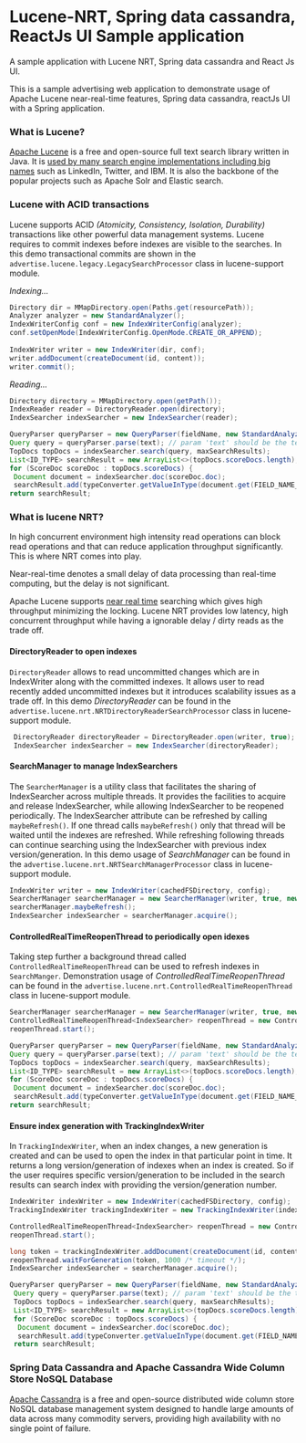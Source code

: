 # Lucene-NRT, Spring data cassandra, ReactJs UI Sample application
A sample application with Lucene NRT, Spring data cassandra and React Js UI.

This is a sample advertising web application to demonstrate usage of Apache Lucene near-real-time features, Spring data cassandra, reactJs UI with a Spring application.

### What is Lucene?
 [Apache Lucene](http://lucene.apache.org/) is a free and open-source full text search library written in Java. It is
 [used by many search engine implementations including big names](https://wiki.apache.org/lucene-java/PoweredBy) such as LinkedIn, Twitter, and IBM. It is
 also the backbone of the popular projects such as Apache Solr and Elastic search.
 
 ### Lucene with ACID transactions
 Lucene supports ACID _(Atomicity, Consistency, Isolation, Durability)_ transactions like other powerful data management systems. Lucene requires to commit indexes before indexes are visible to the searches. 
 In this demo transactional commits are shown in the `advertise.lucene.legacy.LegacySearchProcessor` class in lucene-support module.
 
 _Indexing..._
 ```java
 Directory dir = MMapDirectory.open(Paths.get(resourcePath));
 Analyzer analyzer = new StandardAnalyzer();
 IndexWriterConfig conf = new IndexWriterConfig(analyzer);
 conf.setOpenMode(IndexWriterConfig.OpenMode.CREATE_OR_APPEND);
            
 IndexWriter writer = new IndexWriter(dir, conf);
 writer.addDocument(createDocument(id, content));
 writer.commit();
 ```
 _Reading..._
 ```java
 Directory directory = MMapDirectory.open(getPath());
 IndexReader reader = DirectoryReader.open(directory);
 IndexSearcher indexSearcher = new IndexSearcher(reader);
 
 QueryParser queryParser = new QueryParser(fieldName, new StandardAnalyzer());
 Query query = queryParser.parse(text); // param 'text' should be the text to search
 TopDocs topDocs = indexSearcher.search(query, maxSearchResults);
 List<ID_TYPE> searchResult = new ArrayList<>(topDocs.scoreDocs.length);
 for (ScoreDoc scoreDoc : topDocs.scoreDocs) {
  Document document = indexSearcher.doc(scoreDoc.doc);
  searchResult.add(typeConverter.getValueInType(document.get(FIELD_NAME_ID)));
 return searchResult;
 ```
 
 ### What is lucene NRT?
 In high concurrent environment high intensity read operations can block read operations and that can reduce application throughput significantly. This is where NRT
 comes into play.
 
 Near-real-time denotes a small delay of data processing than real-time computing, but the delay is not significant. 
 
 Apache Lucene supports [near real time](https://en.wikipedia.org/wiki/Real-time_computing#Near_real-time) searching which gives high throughput minimizing
 the locking. Lucene NRT provides low latency, high concurrent throughput while having a ignorable delay / dirty reads as the trade off.
 
 #### DirectoryReader to open indexes
 `DirectoryReader` allows to read uncommitted changes which are in IndexWriter along with the committed indexes. It allows user to  read recently added uncommitted indexes but it introduces scalability issues as a trade off. 
In this demo _DirectoryReader_ can be found in the `advertise.lucene.nrt.NRTDirectoryReaderSearchProcessor` class in lucene-support module.

```java
 DirectoryReader directoryReader = DirectoryReader.open(writer, true);
 IndexSearcher indexSearcher = new IndexSearcher(directoryReader);
 ```
 #### SearchManager to manage IndexSearchers
 The `SearcherManager` is a utility class that facilitates the sharing of IndexSearcher across multiple threads. It provides the facilities to acquire and release IndexSearcher, while allowing IndexSearcher to be reopened periodically. The IndexSearcher attribute can be refreshed by calling `maybeRefresh()`. If one thread calls `maybeRefresh()` only that thread will be waited until the indexes are refreshed. While refreshing following threads can continue searching using the IndexSearcher with previous index version/generation. 
 In this demo usage of _SearchManager_ can be found in the `advertise.lucene.nrt.NRTSearchManagerProcessor` class in lucene-support module.
 
 ```java
 IndexWriter writer = new IndexWriter(cachedFSDirectory, config);
 SearcherManager searcherManager = new SearcherManager(writer, true, new SearcherFactory());
 searcherManager.maybeRefresh();
 IndexSearcher indexSearcher = searcherManager.acquire();
 ```
 
 #### ControlledRealTimeReopenThread to periodically open idexes
 Taking step further a background thread called `ControlledRealTimeReopenThread` can be used to refresh indexes in `SearchManger`. 
 Demonstration usage of _ControlledRealTimeReopenThread_ can be found in the `advertise.lucene.nrt.ControlledRealTimeReopenThread` class in lucene-support module.
 
 ```java
 SearcherManager searcherManager = new SearcherManager(writer, true, new SearcherFactory());
 ControlledRealTimeReopenThread<IndexSearcher> reopenThread = new ControlledRealTimeReopenThread<>(trackingIndexWriter, searcherManager, 5, 0.01f);
 reopenThread.start();
 
 QueryParser queryParser = new QueryParser(fieldName, new StandardAnalyzer());
 Query query = queryParser.parse(text); // param 'text' should be the text to search
 TopDocs topDocs = indexSearcher.search(query, maxSearchResults);
 List<ID_TYPE> searchResult = new ArrayList<>(topDocs.scoreDocs.length);
 for (ScoreDoc scoreDoc : topDocs.scoreDocs) {
  Document document = indexSearcher.doc(scoreDoc.doc);
  searchResult.add(typeConverter.getValueInType(document.get(FIELD_NAME_ID)));
 return searchResult;
 ```
#### Ensure index generation with TrackingIndexWriter
In `TrackingIndexWriter`, when an index changes, a new generation is created and can be used to open the index in that particular point in time. It returns a long version/generation of indexes when an index is created. So if the user requires specific version/generation to be included in the search results can search index with providing the version/generation number.

```java
IndexWriter indexWriter = new IndexWriter(cachedFSDirectory, config);
TrackingIndexWriter trackingIndexWriter = new TrackingIndexWriter(indexWriter);

ControlledRealTimeReopenThread<IndexSearcher> reopenThread = new ControlledRealTimeReopenThread<>(trackingIndexWriter, searcherManager, 5, 0.01f);
reopenThread.start();

long token = trackingIndexWriter.addDocument(createDocument(id, content));
reopenThread.waitForGeneration(token, 1000 /* timeout */);
IndexSearcher indexSearcher = searcherManager.acquire();

QueryParser queryParser = new QueryParser(fieldName, new StandardAnalyzer());
 Query query = queryParser.parse(text); // param 'text' should be the text to search
 TopDocs topDocs = indexSearcher.search(query, maxSearchResults);
 List<ID_TYPE> searchResult = new ArrayList<>(topDocs.scoreDocs.length);
 for (ScoreDoc scoreDoc : topDocs.scoreDocs) {
  Document document = indexSearcher.doc(scoreDoc.doc);
  searchResult.add(typeConverter.getValueInType(document.get(FIELD_NAME_ID)));
 return searchResult;
```

### Spring Data Cassandra and Apache Cassandra Wide Column Store NoSQL Database
[Apache Cassandra](http://cassandra.apache.org/) is a free and open-source distributed wide column store NoSQL database management system designed to handle large amounts of data across many commodity servers, providing high availability with no single point of failure.
